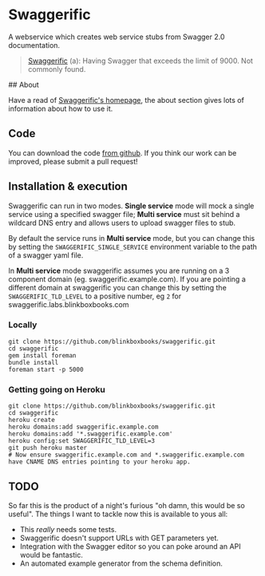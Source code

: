 # Swaggerific

A webservice which creates web service stubs from Swagger 2.0 documentation.

> [Swaggerific](http://www.urbandictionary.com/define.php?term=Swaggerific&defid=5908632) (a): Having Swagger that exceeds the limit of 9000. Not commonly found.

## About

Have a read of [Swaggerific's homepage](public/index.html#about), the about section gives lots of information about how to use it.

## Code

You can download the code [from github](https://github.com/blinkboxbooks/swaggerific). If you think our work can be improved, please submit a pull request!

## Installation & execution

Swaggerific can run in two modes. **Single service** mode will mock a single service using a specified swagger file; **Multi service** must sit behind a wildcard DNS entry and allows users to upload swagger files to stub.

By default the service runs in **Multi service** mode, but you can change this by setting the `SWAGGERIFIC_SINGLE_SERVICE` environment variable to the path of a swagger yaml file.

In **Multi service** mode swaggerific assumes you are running on a 3 component domain (eg. swaggerific.example.com). If you are pointing a different domain at swaggerific you can change this by setting the `SWAGGERIFIC_TLD_LEVEL` to a positive number, eg `2` for swaggerific.labs.blinkboxbooks.com

### Locally

```
git clone https://github.com/blinkboxbooks/swaggerific.git
cd swaggerific
gem install foreman
bundle install
foreman start -p 5000
```

### Getting going on Heroku

```
git clone https://github.com/blinkboxbooks/swaggerific.git
cd swaggerific
heroku create
heroku domains:add swaggerific.example.com
heroku domains:add '*.swaggerific.example.com'
heroku config:set SWAGGERIFIC_TLD_LEVEL=3
git push heroku master
# Now ensure swaggerific.example.com and *.swaggerific.example.com have CNAME DNS entries pointing to your heroku app.
```

## TODO

So far this is the product of a night's furious "oh damn, this would be so useful". The things I want to tackle now this is available to yous all:

* This *really* needs some tests.
* Swaggerific doesn't support URLs with GET parameters yet.
* Integration with the Swagger editor so you can poke around an API would be fantastic.
* An automated example generator from the schema definition.
